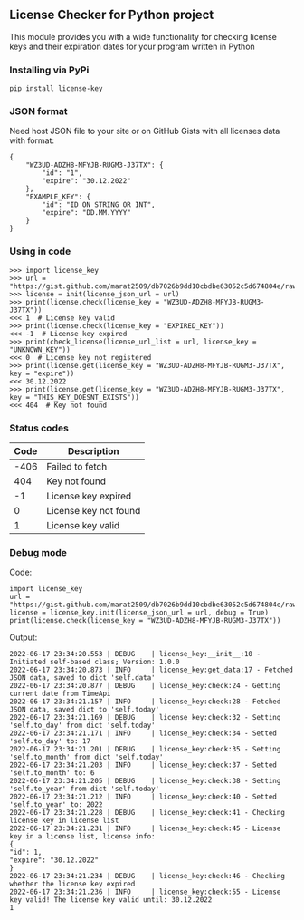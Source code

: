 ## License Checker for Python project
This module provides you with a wide functionality for checking license keys and their expiration dates for your program written in Python

### Installing via PyPi

    pip install license-key
### JSON format
Need host JSON file to your site or on GitHub Gists with all licenses data with format:

    {
	    "WZ3UD-ADZH8-MFYJB-RUGM3-J37TX": {
		    "id": "1",
			"expire": "30.12.2022"
        },
        "EXAMPLE_KEY": {
	        "id": "ID ON STRING OR INT",
	        "expire": "DD.MM.YYYY"
	    }
    }
### Using in code

    >>> import license_key
    >>> url = "https://gist.github.com/marat2509/db7026b9dd10cbdbe63052c5d674804e/raw/licenses.json"
    >>> license = init(license_json_url = url)
    >>> print(license.check(license_key = "WZ3UD-ADZH8-MFYJB-RUGM3-J37TX"))
    <<< 1  # License key valid
	>>> print(license.check(license_key = "EXPIRED_KEY"))
	<<< -1  # License key expired
	>>> print(check_license(license_url_list = url, license_key = "UNKNOWN_KEY"))
	<<< 0  # License key not registered
    >>> print(license.get(license_key = "WZ3UD-ADZH8-MFYJB-RUGM3-J37TX", key = "expire"))
    <<< 30.12.2022
    >>> print(license.get(license_key = "WZ3UD-ADZH8-MFYJB-RUGM3-J37TX", key = "THIS_KEY_DOESNT_EXISTS"))
    <<< 404  # Key not found
### Status codes
| Code | Description           |
|------|-----------------------|
| -406 | Failed to fetch       |
| 404  | Key not found         |
| -1   | License key expired   |
| 0    | License key not found |
| 1    | License key valid     |
### Debug mode
Code:

    import license_key
    url = "https://gist.github.com/marat2509/db7026b9dd10cbdbe63052c5d674804e/raw/licenses.json"
    license = license_key.init(license_json_url = url, debug = True)
    print(license.check(license_key = "WZ3UD-ADZH8-MFYJB-RUGM3-J37TX"))
Output:

    2022-06-17 23:34:20.553 | DEBUG    | license_key:__init__:10 - Initiated self-based class; Version: 1.0.0
    2022-06-17 23:34:20.873 | INFO     | license_key:get_data:17 - Fetched JSON data, saved to dict 'self.data'
    2022-06-17 23:34:20.877 | DEBUG    | license_key:check:24 - Getting current date from TimeApi
    2022-06-17 23:34:21.157 | INFO     | license_key:check:28 - Fetched JSON data, saved dict to 'self.today'
    2022-06-17 23:34:21.169 | DEBUG    | license_key:check:32 - Setting 'self.to_day' from dict 'self.today'
    2022-06-17 23:34:21.171 | INFO     | license_key:check:34 - Setted 'self.to_day' to: 17
    2022-06-17 23:34:21.201 | DEBUG    | license_key:check:35 - Setting 'self.to_month' from dict 'self.today'
    2022-06-17 23:34:21.203 | INFO     | license_key:check:37 - Setted 'self.to_month' to: 6
    2022-06-17 23:34:21.205 | DEBUG    | license_key:check:38 - Setting 'self.to_year' from dict 'self.today'
    2022-06-17 23:34:21.212 | INFO     | license_key:check:40 - Setted 'self.to_year' to: 2022
    2022-06-17 23:34:21.228 | DEBUG    | license_key:check:41 - Checking license key in license list
    2022-06-17 23:34:21.231 | INFO     | license_key:check:45 - License key in a license list, license info:
    {
    "id": 1,
    "expire": "30.12.2022"
    }
    2022-06-17 23:34:21.234 | DEBUG    | license_key:check:46 - Checking whether the license key expired
    2022-06-17 23:34:21.236 | INFO     | license_key:check:55 - License key valid! The license key valid until: 30.12.2022
    1